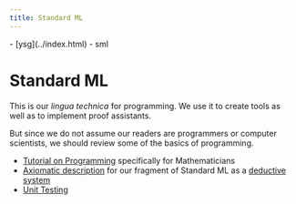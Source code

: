 ```yaml
---
title: Standard ML
---
```

<nav class="crumbs">
- [ysg](../index.html)
- sml
</nav>

# Standard ML

This is our <i lang="la">lingua technica</i> for programming. We use
it to create tools as well as to implement proof assistants.

But since we do not assume our readers are programmers or computer
scientists, we should review some of the basics of programming.

- [Tutorial on Programming](tutorial/index.md) specifically for
  Mathematicians 
- [Axiomatic description](axioms/index.md) for our fragment of Standard ML 
  as a [deductive system](../intro/deductive-system.md)
- [Unit Testing](../sml-xunit/index.md)
